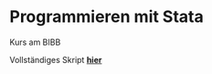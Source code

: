 # Programmieren mit Stata

Kurs am BIBB   

Vollständiges Skript [**hier**](https://filius23.github.io/StataProgBIBB/)